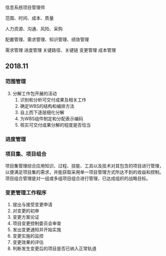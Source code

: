 信息系统项目管理师


范围、时间、成本、质量

人力资源、沟通、风险、采购

配置管理、需求管理、知识管理、绩效管理


需求管理
进度管理 关键路径、关键链
变更管理
成本管理

## 2018.11
### 范围管理
3. 分解工作包开展的活动
   1. 识别和分析可交付成果及相关工作
   2. 确定WBS的结构和编排方法
   3. 自上而下逐层细化分解
   4. 为WBS组件制定和分配表示编码
   5. 核实可交付成果分解的程度是否恰当

### 进度管理
### 项目集、项目组合
项目集管理综合应用知识、过程、技能、工具以及技术对其包含的项目进行管理，以便满足项目集的需求，并能获取采用单一项目管理方式所达不到的收益和控制。  
项目组合管理是对一组或多组项目组合进行管理，已达成组织的战略目标。

### 变更管理工作程序
1. 提出与接受变更申请
2. 对变更的初审
3. 变更方案论证
4. 项目变更控制委员会审查
5. 发出变更通知并开始实施
6. 变更实施的监控
7. 变更效果的评估
8. 判断发生变更后的项目是否已纳入正常轨道